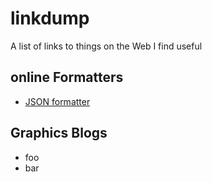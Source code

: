 linkdump
========

A list of links to things on the Web I find useful

## online Formatters

* [JSON formatter](http://www.freeformatter.com/json-formatter.html#ad-output)

## Graphics Blogs
* foo
* bar
